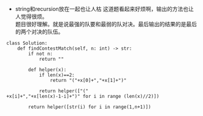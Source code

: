 - string和recursion放在一起也让人枯
这道题看起来好烦啊，输出的方法也让人觉得很烦。  
题目很好理解。就是说最强的队要和最弱的队对决。最后输出的结果的是最后的两个对决的队伍。  
```python3
class Solution:
    def findContestMatch(self, n: int) -> str:
        if not n:
            return ""
        
        def helper(x):
            if len(x)==2:
                return "("+x[0]+","+x[1]+")"
            
            return helper(["("
+x[i]+","+x[len(x)-1-i]+")" for i in range (len(x)//2)])
        
        return helper([str(i) for i in range(1,n+1)])
```
